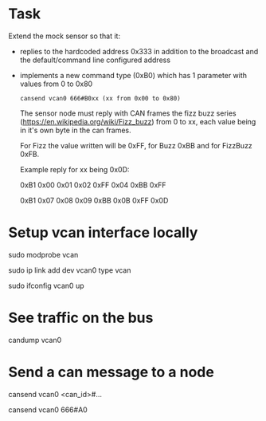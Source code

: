 # Task

Extend the mock sensor so that it:

* replies to the hardcoded address 0x333 in addition to the broadcast and the default/command line configured address

* implements a new command type (0xB0) which has 1 parameter with values from 0 to 0x80
	
	`cansend vcan0 666#B0xx (xx from 0x00 to 0x80)`

	The sensor node must reply with CAN frames the fizz buzz series (https://en.wikipedia.org/wiki/Fizz_buzz) from 0 to xx, each value being in it's own byte in the can frames.

	For Fizz the value written will be 0xFF, for Buzz 0xBB and for FizzBuzz 0xFB.

	Example reply for xx being 0x0D:

	0xB1 0x00 0x01 0x02 0xFF 0x04 0xBB 0xFF

	0xB1 0x07 0x08 0x09 0xBB 0x0B 0xFF 0x0D



# Setup vcan interface locally

sudo modprobe vcan

sudo ip link add dev vcan0 type vcan

sudo ifconfig vcan0 up

# See traffic on the bus 

candump vcan0

# Send a can message to a node

cansend vcan0 <can_id>#<byte0><byte1>...<byte7>

cansend vcan0 666#A0
